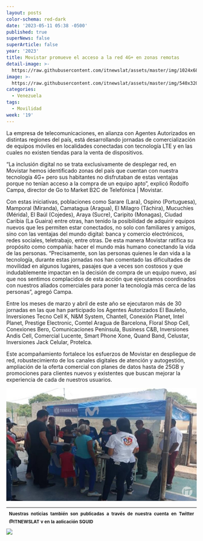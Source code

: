 ```yaml
---
layout: posts
color-schema: red-dark
date: '2023-05-11 05:38 -0500'
published: true
superNews: false
superArticle: false
year: '2023'
title: Movistar promueve el acceso a la red 4G+ en zonas remotas
detail-image: >-
  https://raw.githubusercontent.com/itnewslat/assets/master/img/1024x680/movistar-ccs-g.jpg
image: >-
  https://raw.githubusercontent.com/itnewslat/assets/master/img/540x320/movistar-ccs-p.jpg
categories:
  - Venezuela
tags:
  - Movilidad
week: '19'
---
```

La empresa de telecomunicaciones, en alianza con Agentes Autorizados en distintas regiones del país, está desarrollando jornadas de comercialización de equipos móviles en localidades conectadas con tecnología LTE y en las cuales no existen tiendas para la venta de dispositivos.

“La inclusión digital no se trata exclusivamente de desplegar red, en Movistar hemos identificado zonas del país que cuentan con nuestra tecnología 4G+ pero sus habitantes no disfrutaban de estas ventajas porque no tenían acceso a la compra de un equipo apto”, explicó Rodolfo Campa, director de Go to Market B2C de Telefónica | Movistar.

Con estas iniciativas, poblaciones como Sarare (Lara), Ospino (Portuguesa), Mamporal (Miranda), Camatagua (Aragua), El Milagro (Táchira), Mucuchíes (Mérida), El Baúl (Cojedes), Araya (Sucre), Caripito (Monagas), Ciudad Caribia (La Guaira) entre otras, han tenido la posibilidad de adquirir equipos nuevos que les permiten estar conectados, no solo con familiares y amigos, sino con las ventajas del mundo digital: banca y comercio electrónicos, redes sociales, teletrabajo, entre otras.
De esta manera Movistar ratifica su propósito como compañía: hacer el mundo más humano conectando la vida de las personas. “Precisamente, son las personas quienes le dan vida a la tecnología, durante estas jornadas nos han comentado las dificultades de movilidad en algunos lugares, pasajes que a veces son costosos y que indudablemente impactan en la decisión de compra de un equipo nuevo, así que nos sentimos complacidos de esta acción que ejecutamos coordinados con nuestros aliados comerciales para poner la tecnología más cerca de las personas”, agregó Campa.

Entre los meses de marzo y abril de este año se ejecutaron más de 30 jornadas en las que han participado los Agentes Autorizados El Bauleño, Inversiones Tecno Cell K, N&M System, Chantell, Conexión Planet, Intel Planet, Prestige Electronic, Comtel Aragua de Barcelona, Floral Shop Cell, Conexiones Bero, Comunicaciones Península, Business C&B, Inversiones Andis Cell, Comercial Lucente, Smart Phone Xone, Quand Band, Celustar, Inversiones Jack Celular, Protelca.

Este acompañamiento fortalece los esfuerzos de Movistar en despliegue de red, robustecimiento de los canales digitales de atención y autogestión, ampliación de la oferta comercial con planes de datos hasta de 25GB y promociones para clientes nuevos y existentes que buscan mejorar la experiencia de cada de nuestros usuarios.

![](https://raw.githubusercontent.com/itnewslat/assets/master/img/540x320/movistar-ccs-p.jpg)

<table style="height: 42px;" width="569">
<tbody>
<tr>
<td style="text-align: justify;"><sub><strong>Nuestras noticias también son publicadas a través de nuestra cuenta en Twitter <a href="https://twitter.com/itnewslat?lang=es">@ITNEWSLAT</a> y en la aplicación <a href="https://squidapp.co/en/">SQUID</a></strong></sub></td>
</tr>
</tbody>
</table>
<img src="https://tracker.metricool.com/c3po.jpg?hash=56f88a41e39ab42c063cc51676587a04"/>